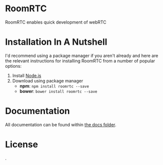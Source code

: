 RoomRTC
================
RoomRTC enables quick development of webRTC

Installation In A Nutshell
===========================
I'd recommend using a package manager if you aren't already and here are the relevant instructions for installing RoomRTC from a number of popular options:

1. Install [Node.js](http://nodejs.org/)
2. Download using package manager
    * **npm**: `npm install roomrtc --save`
    * **bower**: `bower install roomrtc --save`

Documentation
==============
All documentation can be found within [the docs folder](./docs/).


License
========

.